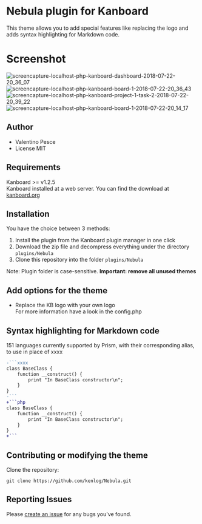 # Nebula plugin for Kanboard

This theme allows you to add special features like replacing the logo and adds syntax highlighting for Markdown code.

# Screenshot
![screencapture-localhost-php-kanboard-dashboard-2018-07-22-20_36_07](https://user-images.githubusercontent.com/11728231/43059362-5f599c0e-8e4c-11e8-8989-8bc623914a49.png)
![screencapture-localhost-php-kanboard-board-1-2018-07-22-20_36_43](https://user-images.githubusercontent.com/11728231/43059361-5f3314da-8e4c-11e8-85a4-04d28c71f027.png)
![screencapture-localhost-php-kanboard-project-1-task-2-2018-07-22-20_39_22](https://user-images.githubusercontent.com/11728231/43059363-5f7c974a-8e4c-11e8-9f00-1f5864e18a96.png)
![screencapture-localhost-php-kanboard-board-1-2018-07-22-20_14_17](https://user-images.githubusercontent.com/11728231/43059360-5f0f1f80-8e4c-11e8-87d1-7a3b41ea26c4.png)

Author
------------
- Valentino Pesce
- License MIT

Requirements
------------
Kanboard >= v1.2.5  
Kanboard installed at a web server.
You can find the download at [kanboard.org](https://kanboard.org/)

Installation
------------
You have the choice between 3 methods:

1. Install the plugin from the Kanboard plugin manager in one click
2. Download the zip file and decompress everything under the directory `plugins/Nebula`
3. Clone this repository into the folder `plugins/Nebula`

Note: Plugin folder is case-sensitive.
**Important: remove all unused themes**

Add options for the theme
------------
- Replace the KB logo with your own logo  
For more information have a look in the config.php

Syntax highlighting for Markdown code
------------
151 languages currently supported by Prism, with their corresponding alias, to use in place of xxxx
 
```diff
-```xxxx
class BaseClass {
    function __construct() {
        print "In BaseClass constructor\n";
    }
}
-```
+```php
class BaseClass {
    function __construct() {
        print "In BaseClass constructor\n";
    }
}
+```
```
Contributing or modifying the theme
------------
Clone the repository: 
```console 
git clone https://github.com/kenlog/Nebula.git
```
Reporting Issues
------------
Please [create an issue](https://github.com/kenlog/Nebula/issues) for any bugs you've found.
